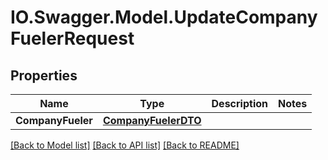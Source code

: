 # IO.Swagger.Model.UpdateCompanyFuelerRequest
## Properties

Name | Type | Description | Notes
------------ | ------------- | ------------- | -------------
**CompanyFueler** | [**CompanyFuelerDTO**](CompanyFuelerDTO.md) |  | 

[[Back to Model list]](../README.md#documentation-for-models) [[Back to API list]](../README.md#documentation-for-api-endpoints) [[Back to README]](../README.md)

